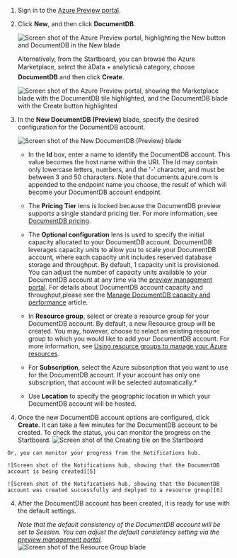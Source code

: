 <!-- deleted by customization
1.	Sign in to the online [Windows Azure Management Portal](https://manage.windowsazure.cn/).
2.	In the Jumpbar, click **New**, then click **DATA SERVICE**, and then click **Azure DocumentDB**. 
  
	![Screen shot of the Azure Management Portal  to create a database, highlighting the New button, Data + storage in the Create blade, and Azure DocumentDB in the DATA SERVICE blade](./media/documentdb-create-dbaccount/create-nosql-db-databases-json-tutorial-1.png)  

3. In the **New DocumentDB account** blade, specify the desired configuration for the DocumentDB account.
 
	![Screen shot of the New DocumentDB blade](./media/documentdb-create-dbaccount/create-nosql-db-databases-json-tutorial-2.png) 


	- In the **ID** box, enter a name to identify the DocumentDB account.  When the **ID** is validated, a green check mark appears in the **ID** box. The **ID** value becomes the host name within the URI. The **ID** may contain only lowercase letters, numbers, and the '-' character, and must be between 3 and 50 characters. Note that *documents.azure.com* is appended to the endpoint name you choose, the result of which will become your DocumentDB account endpoint.
	

	- The **Account Tier** lens is locked because  DocumentDB  supports a single standard account tier. For more information, see [DocumentDB pricing](https://azure.microsoft.com/zh-cn/home/features/documentdb/#price).
	
	- For **Subscription**, select the Azure subscription that you want to use for the DocumentDB account. If your account has only one subscription, that account is selected by default.

	- In **Resource Group**, select or create a resource group for your DocumentDB account.  By default, a new Resource group will be created.  You may, however, choose to select an existing resource group to which you would like to add your DocumentDB account. For more information, see [Using the Azure Management Portal to manage your Azure resources](/documentation/articles/resource-group-portal).
 
	- Use **Location** to specify the geographic location in which to host your DocumentDB account .

4.	Once the new DocumentDB account options are configured, click **Create**.  It can take a few minutes to create the DocumentDB account .  To check the status, you can monitor the progress on the Startboard.
	![Screen shot of the Creating tile on the Startboard - Online database creator](./media/documentdb-create-dbaccount/create-nosql-db-databases-json-tutorial-3.png)  
-->
<!-- keep by customization: begin -->
1.	Sign in to the [Azure Preview portal](https://manage.windowsazure.cn/).
2.	Click **New**, and then click **DocumentDB**.  

	![Screen shot of the Azure Preview portal, highlighting the New button and DocumentDB in the New blade][1]   

	Alternatively, from the Startboard, you can browse the Azure Marketplace, select the âData + analyticsâ category, choose **DocumentDB** and then click **Create**.  
	
	![Screen shot of the Azure Preview portal, showing the Marketplace blade with the DocumentDB tile highlighted, and the DocumentDB blade with the Create button highlighted][2]   
   

3. In the **New DocumentDB (Preview)** blade, specify the desired configuration for the DocumentDB account.
 
	![Screen shot of the New DocumentDB (Preview) blade][3] 


	- In the **Id** box, enter a name to identify the DocumentDB account. This value becomes the host name within the URI. The Id may contain only lowercase letters, numbers, and the '-' character, and must be between 3 and 50 characters. Note that documents.azure.com is appended to the endpoint name you choose, the result of which will become your DocumentDB account endpoint.

	- The **Pricing Tier** lens is locked because the DocumentDB preview supports a single standard pricing tier. For more information, see [DocumentDB pricing](https://azure.microsoft.com/zh-cn/home/features/documentdb/#price).

	- The **Optional configuration** lens is used to specify the initial capacity allocated to your DocumentDB account.  DocumentDB leverages capacity units to allow you to scale your DocumentDB account, where each capacity unit includes reserved database storage and throughput.  By default, 1 capacity unit is provisioned.  You can adjust the number of capacity units available to your DocumentDB account at any time via the [preview management portal](https://manage.windowsazure.cn/#gallery/Microsoft.DocumentDB). For details about DocumentDB account capacity and throughput,please see the [Manage DocumentDB capacity and performance][documentdb-manage] article.

	- In **Resource group**, select or create a resource group for your DocumentDB account.  By default, a new Resource group will be created.  You may, however, choose to select an existing resource group to which you would like to add your DocumentDB account. For more information, see [Using resource groups to manage your Azure resources](/documentation/articles/azure-preview-portal-using-resource-groups/).

	- For **Subscription**, select the Azure subscription that you want to use for the DocumentDB account. If your account has only one subscription, that account will be selected automatically.*
 
	- Use **Location** to specify the geographic location in which  your DocumentDB account will be hosted.

3.	Once the new DocumentDB account options are configured, click **Create**.  It can take a few minutes for the DocumentDB account to be created.  To check the status, you can monitor the progress on the Startboard.
	![Screen shot of the Creating tile on the Startboard][4]  
<!-- keep by customization: end -->
  
	Or, you can monitor your progress from the Notifications hub.  

<!-- deleted by customization
	![Create databases quickly - Screen shot of the Notifications hub, showing that the DocumentDB account is being created](./media/documentdb-create-dbaccount/create-nosql-db-databases-json-tutorial-4.png)  

	![Screen shot of the Notifications hub, showing that the DocumentDB account was created successfully and deployed to a resource group - Online database creator notification](./media/documentdb-create-dbaccount/create-nosql-db-databases-json-tutorial-5.png)

5.	After the DocumentDB account is created, it is ready for use with the default settings in the online portal. Note that the default consistency of the DocumentDB account is set to **Session**.  You can adjust the default consistency setting by clicking the **Default Consistency** tile on the **DocumentDB account** blade.

    ![Screen shot of the Resource Group blade - begin application development](./media/documentdb-create-dbaccount/create-nosql-db-databases-json-tutorial-6.png)  
-->
<!-- keep by customization: begin -->
	![Screen shot of the Notifications hub, showing that the DocumentDB account is being created][5]  

	![Screen shot of the Notifications hub, showing that the DocumentDB account was created successfully and deplyed to a resource group][6]

4.	After the DocumentDB account has been created, it is ready for use with the default settings.

	*Note that the default consistency of the DocumentDB account will be set to Session.  You can adjust the default consistency setting via the [preview management portal](https://manage.windowsazure.cn/#gallery/Microsoft.DocumentDB).*  
	![Screen shot of the Resource Group blade][7]  


<!--Image references-->
[1]: ./media/documentdb-create-dbaccount/ca1.png
[2]: ./media/documentdb-create-dbaccount/ca2.png
[3]: ./media/documentdb-create-dbaccount/ca3.png
[4]: ./media/documentdb-create-dbaccount/ca4.png
[5]: ./media/documentdb-create-dbaccount/ca5.png
[6]: ./media/documentdb-create-dbaccount/ca6.png
[7]: ./media/documentdb-create-dbaccount/ca7.png
<!-- keep by customization: end -->

[How to: Create a DocumentDB account]: #Howto
[Next steps]: #NextSteps
<!-- deleted by customization
[documentdb-manage]:../articles/documentdb/documentdb-manage.md

-->
<!-- keep by customization: begin -->
[documentdb-manage]: /documentation/articles/documentdb-manage
<!-- keep by customization: end -->